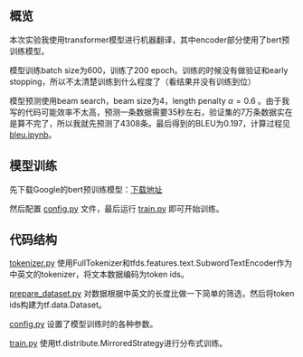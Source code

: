 ## 概览

本次实验我使用transformer模型进行机器翻译，其中encoder部分使用了bert预训练模型。

模型训练batch size为600，训练了200 epoch。训练的时候没有做验证和early stopping，所以不太清楚训练到什么程度了（看结果并没有训练到位）

模型预测使用beam search，beam size为4，length penalty $\alpha=0.6$ 。由于我写的代码可能效率不太高，预测一条数据需要35秒左右，验证集的7万条数据实在是算不完了，所以我就先预测了4308条。最后得到的BLEU为0.197，计算过程见 [bleu.ipynb](./bleu.ipynb)。

## 模型训练

先下载Google的bert预训练模型：[下载地址](https://storage.googleapis.com/bert_models/2018_11_03/chinese_L-12_H-768_A-12.zip)

然后配置 [config.py](config.py) 文件，最后运行 [train.py](train.py) 即可开始训练。

## 代码结构

[tokenizer.py](./tokenizer.py) 使用FullTokenizer和tfds.features.text.SubwordTextEncoder作为中英文的tokenizer，将文本数据编码为token ids。

[prepare_dataset.py](./prepare_dataset.py) 对数据根据中英文的长度比做一下简单的筛选，然后将token ids构建为tf.data.Dataset。

[config.py](config.py) 设置了模型训练时的各种参数。

[train.py](train.py) 使用tf.distribute.MirroredStrategy进行分布式训练。






